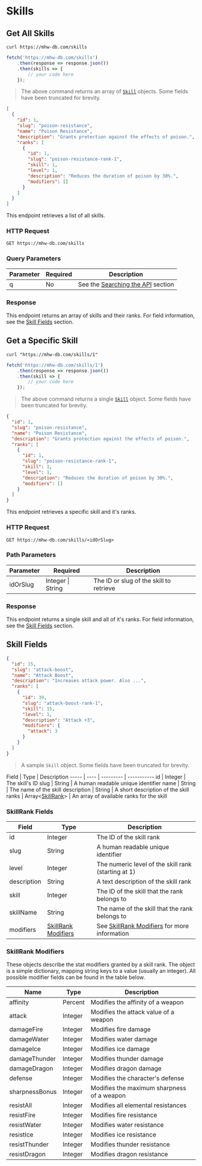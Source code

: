 # Skills
## Get All Skills
```shell
curl https://mhw-db.com/skills
```

```javascript
fetch('https://mhw-db.com/skills')
    .then(response => response.json())
    .then(skills => {
        // your code here
    });
```

> The above command returns an array of [`Skill`](#skill-fields) objects. Some fields have been truncated for brevity.

```json
[
  {
    "id": 1,
    "slug": "poison-resistance",
    "name": "Poison Resistance",
    "description": "Grants protection against the effects of poison.",
    "ranks": [
      {
        "id": 1,
        "slug": "poison-resistance-rank-1",
        "skill": 1,
        "level": 1,
        "description": "Reduces the duration of poison by 30%.",
        "modifiers": []
      }
    ]
  }
]
```

This endpoint retrieves a list of all skills.

### HTTP Request
`GET https://mhw-db.com/skills`

### Query Parameters
Parameter | Required | Description
--------- | -------- | -----------
q | No | See the [Searching the API](#searching-the-api) section

### Response
This endpoint returns an array of skills and their ranks. For field information, see the [Skill Fields](#skill-fields) section.

## Get a Specific Skill
```shell
curl "https://mhw-db.com/skills/1"
```

```javascript
fetch('https://mhw-db.com/skills/1')
    .then(response => response.json())
    .then(skill => {
        // your code here
    });
```

> The above command returns a single [`Skill`](#skill-fields) object. Some fields have been truncated for brevity.


```json
{
  "id": 1,
  "slug": "poison-resistance",
  "name": "Poison Resistance",
  "description": "Grants protection against the effects of poison.",
  "ranks": [
    {
      "id": 1,
      "slug": "poison-resistance-rank-1",
      "skill": 1,
      "level": 1,
      "description": "Reduces the duration of poison by 30%.",
      "modifiers": []
    }
  ]
}
```

This endpoint retrieves a specific skill and it's ranks.

### HTTP Request
`GET https://mhw-db.com/skills/<idOrSlug>`

### Path Parameters
Parameter | Required | Description
--------- | -------- | -----------
idOrSlug | Integer &#124; String | The ID or slug of the skill to retrieve

### Response
This endpoint returns a single skill and all of it's ranks. For field information, see the [Skill Fields](#skill-fields) section.

## Skill Fields
```json
{
  "id": 15,
  "slug": "attack-boost",
  "name": "Attack Boost",
  "description": "Increases attack power. Also ...",
  "ranks": [
    {
      "id": 39,
      "slug": "attack-boost-rank-1",
      "skill": 15,
      "level": 1,
      "description": "Attack +3",
      "modifiers": {
        "attack": 3
      }
    }
  ]
}
```

> A sample `Skill` object. Some fields have been truncated for brevity.

Field | Type | Description
----- | ---- | --------- | -----------
id | Integer | The skill's ID
slug | String | A human readable unique identifier
name | String | The name of the skill
description | String | A short description of the skill
ranks | Array&lt;[SkillRank](#skillrank-fields)&gt; | An array of available ranks for the skill

### SkillRank Fields
Field | Type | Description
----- | ---- | -----------
id | Integer | The ID of the skill rank
slug | String | A human readable unique identifier
level | Integer | The numeric level of the skill rank (starting at 1)
description | String | A text description of the skill rank
skill | Integer | The ID of the skill that the rank belongs to
skillName | String | The name of the skill that the rank belongs to
modifiers | [SkillRank Modifiers](#skillrank-modifiers) | See [SkillRank Modifiers](#skillrank-modifiers) for more information

### SkillRank Modifiers
These objects describe the stat modifiers granted by a skill rank. The object is a simple dictionary, mapping string keys
to a value (usually an integer). All possible modifier fields can be found in the table below.

Name | Type | Description
---- | ---- | -----------
affinity | Percent | Modifies the affinity of a weapon
attack | Integer | Modifies the attack value of a weapon
damageFire | Integer | Modifies fire damage
damageWater | Integer | Modifies water damage
damageIce | Integer | Modifies ice damage
damageThunder | Integer | Modifies thunder damage
damageDragon | Integer | Modifies dragon damage
defense | Integer | Modifies the character's defense
sharpnessBonus | Integer | Modifies the maximum sharpness of a weapon
resistAll | Integer | Modifies all elemental resistances
resistFire | Integer | Modifies fire resistance
resistWater | Integer | Modifies water resistance
resistIce | Integer | Modifies ice resistance
resistThunder | Integer | Modifies thunder resistance
resistDragon | Integer | Modifies dragon resistance